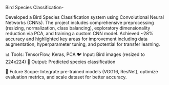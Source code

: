 Bird Species Classification-

Developed a Bird Species Classification system using Convolutional Neural Networks (CNNs). The project includes comprehensive preprocessing (resizing, normalization, class balancing), exploratory dimensionality reduction via PCA, and training a custom CNN model. Achieved ~28% accuracy and highlighted key areas for improvement including data augmentation, hyperparameter tuning, and potential for transfer learning.

📊 Tools: TensorFlow, Keras, PCA
🐦 Input: Bird images (resized to 224x224)
🎯 Output: Predicted species classification

🚀 Future Scope: Integrate pre-trained models (VGG16, ResNet), optimize evaluation metrics, and scale dataset for better accuracy.
